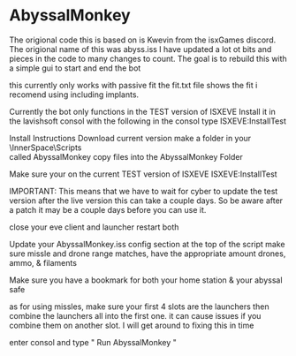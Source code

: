 # AbyssalMonkey
The origional code this is based on is Kwevin from the isxGames discord. The origional name of this was abyss.iss
I have updated a lot ot bits and pieces in the code to many changes to count.
The goal is to rebuild this with a simple gui to start and end the bot

this currently only works with passive fit
the fit.txt file shows the fit i recomend using including implants.

Currently the bot only functions in the TEST version of ISXEVE
Install it in the lavishsoft consol with the following 
in the consol type ISXEVE:InstallTest

Install Instructions
Download current version
make a folder in your \InnerSpace\Scripts\
called AbyssalMonkey
copy files into the AbyssalMonkey Folder

Make sure your on the current TEST version of ISXEVE
ISXEVE:InstallTest

IMPORTANT: This means that we have to wait for cyber to update the test version after the live version
this can take a couple days. So be aware after a patch it may be a couple days before you can use it.

close your eve client and launcher
restart both

Update your AbyssalMonkey.iss config section at the top of the script
make sure missle and drone range matches, have the appropriate amount drones, ammo, & filaments

Make sure you have a bookmark for both your home station & your abyssal safe

as for using missles, make sure your first 4 slots are the launchers
then combine the launchers all into the first one. it can cause issues if you combine them on another slot. 
I will get around to fixing this in time

enter consol and type " Run AbyssalMonkey "




